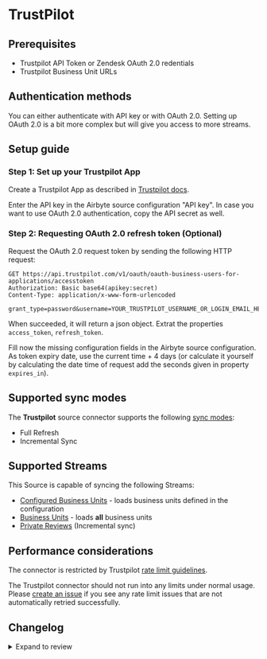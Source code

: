 # TrustPilot

## Prerequisites

- Trustpilot API Token or Zendesk OAuth 2.0 redentials
- Trustpilot Business Unit URLs

## Authentication methods

You can either authenticate with API key or with OAuth 2.0. Setting up OAuth 2.0 is a bit more complex but will give you access to more streams.

## Setup guide

### Step 1: Set up your Trustpilot App

Create a Trustpilot App as described in [Trustpilot docs](https://support.trustpilot.com/hc/en-us/articles/207309867-Getting-started-with-Trustpilot-s-APIs).

Enter the API key in the Airbyte source configuration "API key". In case you want to use OAuth 2.0 authentication, copy the API secret as well.

### Step 2: Requesting OAuth 2.0 refresh token (Optional)

Request the OAuth 2.0 request token by sending the following HTTP request:

```http
GET https://api.trustpilot.com/v1/oauth/oauth-business-users-for-applications/accesstoken
Authorization: Basic base64(apikey:secret)
Content-Type: application/x-www-form-urlencoded

grant_type=password&username=YOUR_TRUSTPILOT_USERNAME_OR_LOGIN_EMAIL_HERE&password=YOUR_TRUSTPILOT_PASSWORD_HERE
```

When succeeded, it will return a json object. Extrat the properties `access_token`, `refresh_token`.

Fill now the missing configuration fields in the Airbyte source configuration. As token expiry date, use the current time + 4 days (or calculate it yourself by calculating the date time of request add the seconds given in property `expires_in`).

## Supported sync modes

The **Trustpilot** source connector supports the following [sync modes](https://docs.airbyte.com/cloud/core-concepts#connection-sync-modes):

- Full Refresh
- Incremental Sync

## Supported Streams

This Source is capable of syncing the following Streams:

- [Configured Business Units](<https://documentation-apidocumentation.trustpilot.com/business-units-api-(public)#find-a-business-unit>) - loads business units defined in the configuration
- [Business Units](<https://documentation-apidocumentation.trustpilot.com/business-units-api-(public)#get-a-list-of-all-business-units>) - loads **all** business units
- [Private Reviews](https://documentation-apidocumentation.trustpilot.com/business-units-api#business-unit-private-reviews) \(Incremental sync\)

## Performance considerations

The connector is restricted by Trustpilot [rate limit guidelines](https://documentation-apidocumentation.trustpilot.com/#LimitRates).

The Trustpilot connector should not run into any limits under normal usage. Please [create an issue](https://github.com/airbytehq/airbyte/issues) if you see any rate limit issues that are not automatically retried successfully.

## Changelog

<details>
  <summary>Expand to review</summary>

| Version | Date       | Pull Request                                             | Subject         |
| :------ | :--------- | :------------------------------------------------------- | :-------------- |
| 0.4.13 | 2025-05-17 | [60478](https://github.com/airbytehq/airbyte/pull/60478) | Update dependencies |
| 0.4.12 | 2025-05-10 | [60197](https://github.com/airbytehq/airbyte/pull/60197) | Update dependencies |
| 0.4.11 | 2025-05-04 | [59622](https://github.com/airbytehq/airbyte/pull/59622) | Update dependencies |
| 0.4.10 | 2025-04-27 | [58976](https://github.com/airbytehq/airbyte/pull/58976) | Update dependencies |
| 0.4.9 | 2025-04-19 | [58437](https://github.com/airbytehq/airbyte/pull/58437) | Update dependencies |
| 0.4.8 | 2025-04-12 | [57986](https://github.com/airbytehq/airbyte/pull/57986) | Update dependencies |
| 0.4.7 | 2025-04-05 | [57489](https://github.com/airbytehq/airbyte/pull/57489) | Update dependencies |
| 0.4.6 | 2025-03-29 | [56854](https://github.com/airbytehq/airbyte/pull/56854) | Update dependencies |
| 0.4.5 | 2025-03-22 | [56310](https://github.com/airbytehq/airbyte/pull/56310) | Update dependencies |
| 0.4.4 | 2025-03-08 | [55599](https://github.com/airbytehq/airbyte/pull/55599) | Update dependencies |
| 0.4.3 | 2025-03-01 | [55080](https://github.com/airbytehq/airbyte/pull/55080) | Update dependencies |
| 0.4.2 | 2025-02-22 | [54466](https://github.com/airbytehq/airbyte/pull/54466) | Update dependencies |
| 0.4.1 | 2025-02-15 | [54050](https://github.com/airbytehq/airbyte/pull/54050) | Update dependencies |
| 0.4.0 | 2025-02-11 | [53630](https://github.com/airbytehq/airbyte/pull/53630) | Fix token_refresh method |
| 0.3.11 | 2025-02-08 | [53531](https://github.com/airbytehq/airbyte/pull/53531) | Update dependencies |
| 0.3.10 | 2025-02-01 | [53104](https://github.com/airbytehq/airbyte/pull/53104) | Update dependencies |
| 0.3.9 | 2025-01-25 | [52408](https://github.com/airbytehq/airbyte/pull/52408) | Update dependencies |
| 0.3.8 | 2025-01-18 | [52025](https://github.com/airbytehq/airbyte/pull/52025) | Update dependencies |
| 0.3.7 | 2025-01-11 | [51413](https://github.com/airbytehq/airbyte/pull/51413) | Update dependencies |
| 0.3.6 | 2024-12-28 | [50751](https://github.com/airbytehq/airbyte/pull/50751) | Update dependencies |
| 0.3.5 | 2024-12-21 | [50371](https://github.com/airbytehq/airbyte/pull/50371) | Update dependencies |
| 0.3.4 | 2024-12-14 | [49751](https://github.com/airbytehq/airbyte/pull/49751) | Update dependencies |
| 0.3.3 | 2024-12-12 | [48193](https://github.com/airbytehq/airbyte/pull/48193) | Update dependencies |
| 0.3.2 | 2024-10-29 | [47937](https://github.com/airbytehq/airbyte/pull/47937) | Update dependencies |
| 0.3.1 | 2024-10-28 | [47647](https://github.com/airbytehq/airbyte/pull/47647) | Update dependencies |
| 0.3.0 | 2024-10-06 | [46529](https://github.com/airbytehq/airbyte/pull/46529) | Migrate to Manifest-only |
| 0.2.13 | 2024-10-05 | [46507](https://github.com/airbytehq/airbyte/pull/46507) | Update dependencies |
| 0.2.12 | 2024-09-28 | [46134](https://github.com/airbytehq/airbyte/pull/46134) | Update dependencies |
| 0.2.11 | 2024-09-21 | [45789](https://github.com/airbytehq/airbyte/pull/45789) | Update dependencies |
| 0.2.10 | 2024-09-14 | [45558](https://github.com/airbytehq/airbyte/pull/45558) | Update dependencies |
| 0.2.9 | 2024-09-07 | [45227](https://github.com/airbytehq/airbyte/pull/45227) | Update dependencies |
| 0.2.8 | 2024-08-31 | [45007](https://github.com/airbytehq/airbyte/pull/45007) | Update dependencies |
| 0.2.7 | 2024-08-24 | [44686](https://github.com/airbytehq/airbyte/pull/44686) | Update dependencies |
| 0.2.6 | 2024-08-17 | [44253](https://github.com/airbytehq/airbyte/pull/44253) | Update dependencies |
| 0.2.5 | 2024-08-12 | [43819](https://github.com/airbytehq/airbyte/pull/43819) | Update dependencies |
| 0.2.4 | 2024-08-10 | [43618](https://github.com/airbytehq/airbyte/pull/43618) | Update dependencies |
| 0.2.3 | 2024-08-03 | [43213](https://github.com/airbytehq/airbyte/pull/43213) | Update dependencies |
| `0.2.2` | 2024-08-05 | [42855](https://github.com/airbytehq/airbyte/pull/42855) | Fix refresh token URL |
| `0.2.1` | 2024-07-27 | [40267](https://github.com/airbytehq/airbyte/pull/40267) | Update dependencies |
| `0.2.0` | 2024-08-01 | [36200](https://github.com/airbytehq/airbyte/pull/36200) | Migrate to Low Code                               |
| `0.1.1` | 2024-05-21 | [38487](https://github.com/airbytehq/airbyte/pull/38487) | [autopull] base image + poetry + up_to_date |
| `0.1.0` | 2023-03-16 | [24009](https://github.com/airbytehq/airbyte/pull/24009) | Initial version |

</details>
